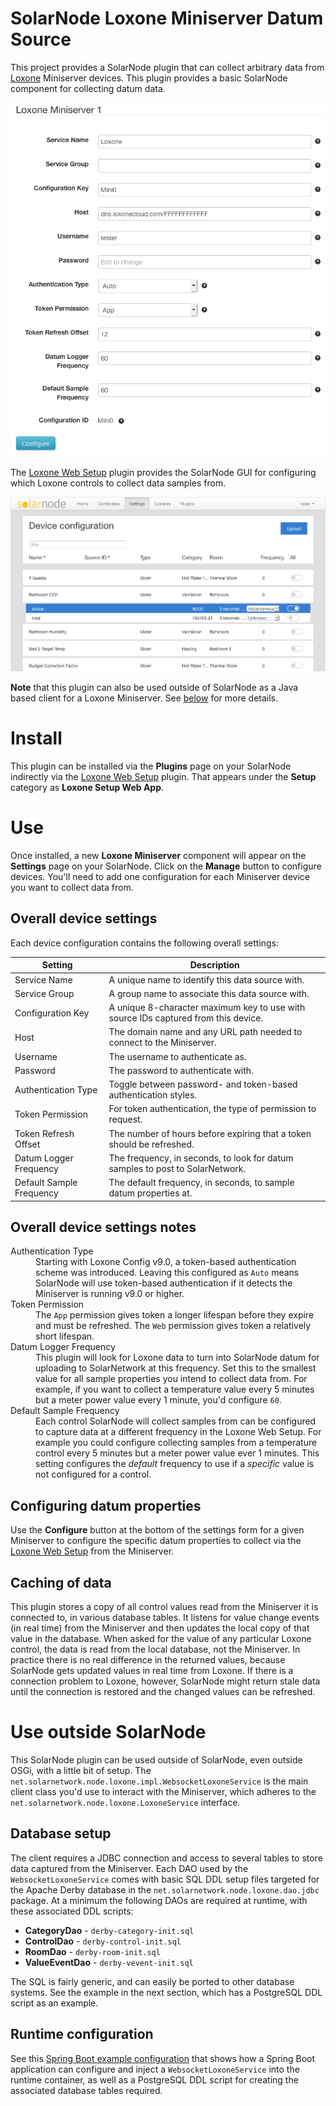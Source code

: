 # SolarNode Loxone Miniserver Datum Source

This project provides a SolarNode plugin that can collect arbitrary data from
[Loxone][loxone] Miniserver devices. This plugin provides a basic SolarNode
component for collecting datum data.

![settings](docs/solarnode-loxone-device-settings.png)

The [Loxone Web Setup][setup-web] plugin provides the SolarNode GUI for
configuring which Loxone controls to collect data samples from.

![settings](docs/solarnode-loxone-datum-logging-configuration.png)

**Note** that this plugin can also be used outside of SolarNode as a Java
based client for a Loxone Miniserver. See [below](#UseOutsideSolarNode) for
more details.


# Install

This plugin can be installed via the **Plugins** page on your SolarNode
indirectly via the [Loxone Web Setup][setup-web] plugin. That appears under the
**Setup** category as **Loxone Setup Web App**.


# Use

Once installed, a new **Loxone Miniserver** component will appear on the
**Settings** page on your SolarNode. Click on the **Manage** button to configure
devices. You'll need to add one configuration for each Miniserver device you want to
collect data from.

## Overall device settings

Each device configuration contains the following overall settings:

| Setting                  | Description                                                                        |
|--------------------------|------------------------------------------------------------------------------------|
| Service Name             | A unique name to identify this data source with.                                   |
| Service Group            | A group name to associate this data source with.                                   |
| Configuration Key        | A unique 8-character maximum key to use with source IDs captured from this device. |
| Host                     | The domain name and any URL path needed to connect to the Miniserver.              |
| Username                 | The username to authenticate as.                                                   |
| Password                 | The password to authenticate with.                                                 |
| Authentication Type      | Toggle between password- and token-based authentication styles.                    |
| Token Permission         | For token authentication, the type of permission to request.                       |
| Token Refresh Offset     | The number of hours before expiring that a token should be refreshed.              |
| Datum Logger Frequency   | The frequency, in seconds, to look for datum samples to post to SolarNetwork.      |
| Default Sample Frequency | The default frequency, in seconds, to sample datum properties at.                  |

## Overall device settings notes

<dl>
	<dt>Authentication Type</dt>
	<dd>Starting with Loxone Config v9.0, a token-based authentication scheme was introduced. Leaving
	this configured as <code>Auto</code> means SolarNode will use token-based authentication if it
	detects the Miniserver is running v9.0 or higher.</dd>
	<dt>Token Permission</dt>
	<dd>The <code>App</code> permission gives token a longer lifespan before they expire and must be
	refreshed. The <code>Web</code> permission gives token a relatively short lifespan.</dd>
	<dt>Datum Logger Frequency</dt>
	<dd>This plugin will look for Loxone data to turn into SolarNode datum for uploading to
	SolarNetwork at this frequency. Set this to the smallest value for all sample properties
	you intend to collect data from. For example, if you want to collect a temperature value
	every 5 minutes but a meter power value every 1 minute, you'd configure <code>60</code>.</dd>
	<dt>Default Sample Frequency</dt>
	<dd>Each control SolarNode will collect samples from can be configured to
	capture data at a different frequency in the Loxone Web Setup. For example
	you could configure collecting samples from a temperature control every 5
	minutes but a meter power value ever 1 minutes. This setting configures the
	<i>default</i> frequency to use if a <i>specific</i> value is not configured
	for a control.</dd>
</dl>


## Configuring datum properties

Use the **Configure** button at the bottom of the settings form for a given Miniserver
to configure the specific datum properties to collect via the [Loxone Web Setup][setup-web]
from the Miniserver.

## Caching of data

This plugin stores a copy of all control values read from the Miniserver it is
connected to, in various database tables. It listens for value change events (in
real time) from the Miniserver and then updates the local copy of that value in
the database. When asked for the value of any particular Loxone control, the
data is read from the local database, not the Miniserver. In practice there is
no real difference in the returned values, because SolarNode gets updated values
in real time from Loxone. If there is a connection problem to Loxone, however,
SolarNode might return stale data until the connection is restored and the
changed values can be refreshed.


# Use outside SolarNode

This SolarNode plugin can be used outside of SolarNode, even outside OSGi, with a little bit
of setup. The `net.solarnetwork.node.loxone.impl.WebsocketLoxoneService` is the main client
class you'd use to interact with the Miniserver, which adheres to the
`net.solarnetwork.node.loxone.LoxoneService` interface.

## Database setup

The client requires a JDBC connection and access to several tables to store data captured
from the Miniserver. Each DAO used by the `WebsocketLoxoneService` comes with basic
SQL DDL setup files targeted for the Apache Derby database in the
`net.solarnetwork.node.loxone.dao.jdbc` package. At a minimum the following DAOs
are required at runtime, with these associated DDL scripts:

 * **CategoryDao** - `derby-category-init.sql`
 * **ControlDao** - `derby-control-init.sql`
 * **RoomDao** - `derby-room-init.sql`
 * **ValueEventDao** - `derby-vevent-init.sql`

The SQL is fairly generic, and can easily be ported to other database systems. See
the example in the next section, which has a PostgreSQL DDL script as an example.

## Runtime configuration

See this [Spring Boot example configuration][boot-example] that shows how a Spring
Boot application can configure and inject a `WebsocketLoxoneService` into the
runtime container, as well as a PostgreSQL DDL script for creating the associated
database tables required.


 [loxone]: https://www.loxone.com/
 [setup-web]: https://github.com/evidentlimited/solarnetwork-loxone/tree/master/net.solarnetwork.node.setup.web.loxone
 [boot-example]: https://gist.github.com/msqr/c1cda8595e56b00e3bf7e0c2d956df1a
